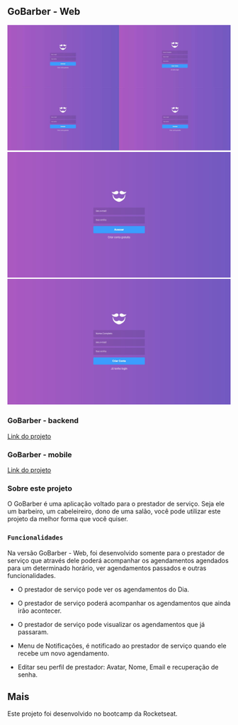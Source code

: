 ## GoBarber - Web

![Sign Up (Tela de Cadastro)](https://github.com/lucasviga/gobarber-frontend/blob/master/screenshots/gobarber.jpg)
![Sign In (Tela de Login)](https://github.com/lucasviga/gobarber-frontend/blob/master/screenshots/signIn.jpg)
![Sign Up (Tela de Cadastro)](https://github.com/lucasviga/gobarber-frontend/blob/master/screenshots/signUp.jpg)

### GoBarber - backend

[Link do projeto](https://www.google.com)

### GoBarber - mobile

[Link do projeto](https://github.com/lucasviga/gobarber-mobile)


### Sobre este projeto

O GoBarber é uma aplicação voltado para o prestador de serviço. Seja ele um barbeiro, um cabeleireiro, dono de uma salão, você pode utilizar este projeto da melhor forma que você quiser.

### `Funcionalidades`

Na versão GoBarber - Web, foi desenvolvido somente para o prestador de serviço que através dele poderá acompanhar os agendamentos agendados para um determinado horário, ver agendamentos passados e outras funcionalidades.

- O prestador de serviço pode ver os agendamentos do Dia.

- O prestador de serviço poderá acompanhar os agendamentos que ainda irão acontecer.

- O prestador de serviço pode visualizar os agendamentos que já passaram.

- Menu de Notificações, é notificado ao prestador de serviço quando ele recebe um novo agendamento.

- Editar seu perfil de prestador: Avatar, Nome, Email e recuperação de senha.

## Mais

Este projeto foi desenvolvido no bootcamp da Rocketseat.
